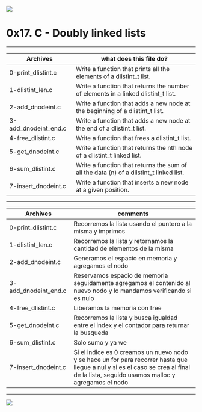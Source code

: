 ![](https://scontent.fbog4-1.fna.fbcdn.net/v/t39.30808-6/271153206_3074657909465585_6907762404450913633_n.jpg?_nc_cat=105&_nc_rgb565=1&ccb=1-5&_nc_sid=730e14&_nc_ohc=7IqN72eeoDwAX9bX3Qr&_nc_ht=scontent.fbog4-1.fna&oh=00_AT_Rjbyy3hyaq21IT0ZPHgwMs7BFAEd-ngb_QF3wpZnDnw&oe=61DD39C0)

# 0x17. C - Doubly linked lists


------------

|  Archives | what does this file do?  |
| ------------ | ------------ |
|  0-print_dlistint.c  | Write a function that prints all the elements of a dlistint_t list. |
| 1-dlistint_len.c | Write a function that returns the number of elements in a linked dlistint_t list. |
| 2-add_dnodeint.c | Write a function that adds a new node at the beginning of a dlistint_t list. |
| 3-add_dnodeint_end.c | Write a function that adds a new node at the end of a dlistint_t list. |
| 4-free_dlistint.c | Write a function that frees a dlistint_t list. |
| 5-get_dnodeint.c | Write a function that returns the nth node of a dlistint_t linked list. |
| 6-sum_dlistint.c | Write a function that returns the sum of all the data (n) of a dlistint_t linked list. |
| 7-insert_dnodeint.c | Write a function that inserts a new node at a given position. |
------------

|  Archives | comments   |
| ------------ | ------------ |
|  0-print_dlistint.c  | Recorremos la lista usando el puntero a la misma y imprimos |
|  1-dlistint_len.c | Recorremos la lista y retornamos la cantidad de elementos de la misma |
| 2-add_dnodeint.c | Generamos el espacio en memoria y agregamos el nodo |
| 3-add_dnodeint_end.c | Reservamos espacio de memoria seguidamente agregamos el contenido al nuevo nodo y lo mandamos verificando si es nulo |
| 4-free_dlistint.c | Liberamos la memoria con free |
| 5-get_dnodeint.c | Recorremos la lista y busca igualdad entre el index y el contador para returnar la busqueda |
| 6-sum_dlistint.c  | Solo sumo y ya we |
| 7-insert_dnodeint.c | Si el indice es 0 creamos un nuevo nodo y se hace un for para recorrer hasta que llegue a nul y si es el caso se crea al final de la lista, seguido usamos malloc y agregamos el nodo |
------------

![](https://scontent.fbog4-2.fna.fbcdn.net/v/t39.30808-6/270559680_3074660106132032_2239355789427321092_n.jpg?_nc_cat=111&_nc_rgb565=1&ccb=1-5&_nc_sid=730e14&_nc_ohc=kJ-RuSOu-iIAX9z9h-Z&_nc_ht=scontent.fbog4-2.fna&oh=00_AT_3Q9zp7oV3NV6dvSZI8GxrmM07Lrar12nk4qhAJoWyyw&oe=61DB55A7)
